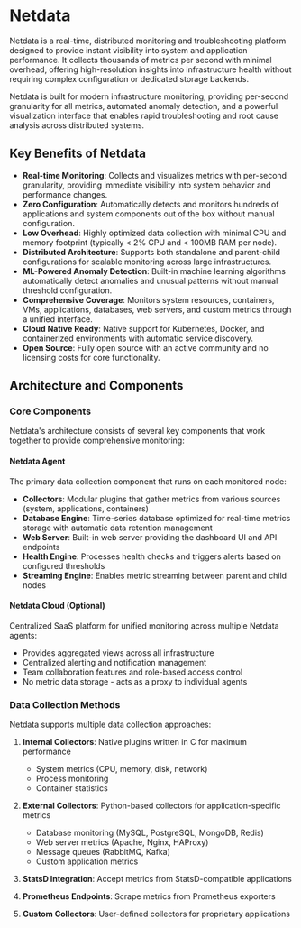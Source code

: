 # Netdata

Netdata is a real-time, distributed monitoring and troubleshooting platform designed to provide instant visibility into system and application performance. It collects thousands of metrics per second with minimal overhead, offering high-resolution insights into infrastructure health without requiring complex configuration or dedicated storage backends.

Netdata is built for modern infrastructure monitoring, providing per-second granularity for all metrics, automated anomaly detection, and a powerful visualization interface that enables rapid troubleshooting and root cause analysis across distributed systems.

## Key Benefits of Netdata

* **Real-time Monitoring**: Collects and visualizes metrics with per-second granularity, providing immediate visibility into system behavior and performance changes.
* **Zero Configuration**: Automatically detects and monitors hundreds of applications and system components out of the box without manual configuration.
* **Low Overhead**: Highly optimized data collection with minimal CPU and memory footprint (typically < 2% CPU and < 100MB RAM per node).
* **Distributed Architecture**: Supports both standalone and parent-child configurations for scalable monitoring across large infrastructures.
* **ML-Powered Anomaly Detection**: Built-in machine learning algorithms automatically detect anomalies and unusual patterns without manual threshold configuration.
* **Comprehensive Coverage**: Monitors system resources, containers, VMs, applications, databases, web servers, and custom metrics through a unified interface.
* **Cloud Native Ready**: Native support for Kubernetes, Docker, and containerized environments with automatic service discovery.
* **Open Source**: Fully open source with an active community and no licensing costs for core functionality.

## Architecture and Components

### Core Components

Netdata's architecture consists of several key components that work together to provide comprehensive monitoring:

#### Netdata Agent
The primary data collection component that runs on each monitored node:
* **Collectors**: Modular plugins that gather metrics from various sources (system, applications, containers)
* **Database Engine**: Time-series database optimized for real-time metrics storage with automatic data retention management
* **Web Server**: Built-in web server providing the dashboard UI and API endpoints
* **Health Engine**: Processes health checks and triggers alerts based on configured thresholds
* **Streaming Engine**: Enables metric streaming between parent and child nodes

#### Netdata Cloud (Optional)
Centralized SaaS platform for unified monitoring across multiple Netdata agents:
* Provides aggregated views across all infrastructure
* Centralized alerting and notification management
* Team collaboration features and role-based access control
* No metric data storage - acts as a proxy to individual agents

### Data Collection Methods

Netdata supports multiple data collection approaches:

1. **Internal Collectors**: Native plugins written in C for maximum performance
   - System metrics (CPU, memory, disk, network)
   - Process monitoring
   - Container statistics

2. **External Collectors**: Python-based collectors for application-specific metrics
   - Database monitoring (MySQL, PostgreSQL, MongoDB, Redis)
   - Web server metrics (Apache, Nginx, HAProxy)
   - Message queues (RabbitMQ, Kafka)
   - Custom application metrics

3. **StatsD Integration**: Accept metrics from StatsD-compatible applications
4. **Prometheus Endpoints**: Scrape metrics from Prometheus exporters
5. **Custom Collectors**: User-defined collectors for proprietary applications
